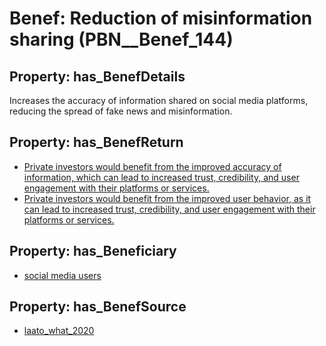 # Benef: __Reduction of misinformation sharing__ (PBN__Benef_144)

## Property: has_BenefDetails

Increases the accuracy of information shared on social media platforms, reducing the spread of fake news and misinformation.

## Property: has_BenefReturn

* [Private investors would benefit from the improved accuracy of information, which can lead to increased trust, credibility, and user engagement with their platforms or services.](../BenefReturn/PBN__BenefReturn_144)
* [Private investors would benefit from the improved user behavior, as it can lead to increased trust, credibility, and user engagement with their platforms or services.](../BenefReturn/PBN__BenefReturn_145)

## Property: has_Beneficiary

* [social media users](../Stakeholder/PBN__Stakeholder_82)

## Property: has_BenefSource

* [laato_what_2020](../Article/PBN__Article_31)

